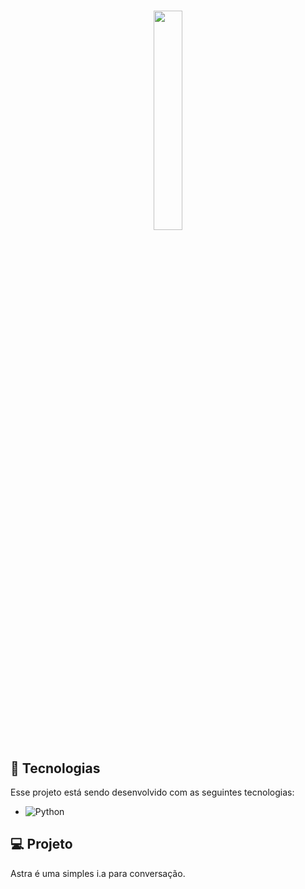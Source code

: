 <h1 align="center">
    <img style="width: 30%" src="https://d24y9kuxp2d7l2.cloudfront.net/assets/icons/exercism-with-logo-black-b427c06c6a068ba9f391734115e4d22dfa876d1d.svg">
</h1>

## 🚀 Tecnologias

Esse projeto está sendo desenvolvido com as seguintes tecnologias:

- ![Python](https://img.shields.io/badge/Python-FFD43B?style=for-the-badge&logo=python&logoColor=blue)

## 💻 Projeto

Astra é uma simples i.a para conversação.
